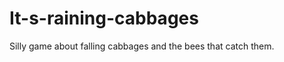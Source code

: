 It-s-raining-cabbages
=====================

Silly game about falling cabbages and the bees that catch them.
